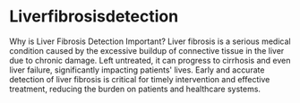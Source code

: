# Liverfibrosisdetection
Why is Liver Fibrosis Detection Important?
Liver fibrosis is a serious medical condition caused by the excessive buildup of connective tissue in the liver due to chronic damage. Left untreated, it can progress to cirrhosis and even liver failure, significantly impacting patients' lives. Early and accurate detection of liver fibrosis is critical for timely intervention and effective treatment, reducing the burden on patients and healthcare systems.

